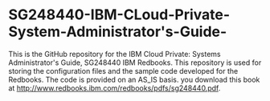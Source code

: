# SG248440-IBM-CLoud-Private-System-Administrator's-Guide-
This is the GitHub repository for the IBM Cloud Private: Systems Administrator's Guide, SG248440  IBM Redbooks. This repository is used for storing the configuration files and the sample code developed for the Redbooks. The code is provided on an AS_IS basis. you download this book at http://www.redbooks.ibm.com/redbooks/pdfs/sg248440.pdf.
